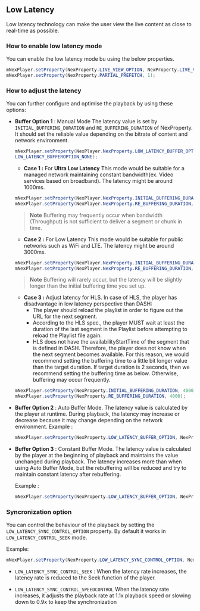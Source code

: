 
## Low Latency

Low latency technology can make the user view the live content as close to real-time as possible.

### How to enable low latency mode

You can enable the low latency mode bu using the below properties.

```java
mNexPlayer.setProperty(NexProperty.LIVE_VIEW_OPTION, NexProperty.LIVE_VIEW_LOW_LATENCY);
mNexPlayer.setProperty(NexProperty.PARTIAL_PREFETCH, 1);
```		       

### How to adjust the latency

You can further configure and optimise the playback by using these options:

- **Buffer Option 1** : Manual Mode The latency value is set by `INITIAL_BUFFERING_DURATION` and `RE_BUFFERING_DURATION` of NexProperty. It should set the reliable value depending on the bitrate of content and network environment.

	
	```java          
	mNexPlayer.setProperty(NexPlayer.NexProperty.LOW_LATENCY_BUFFER_OPTION, NexPlayer.NexProperty.
	LOW_LATENCY_BUFFEROPTION_NONE);
	```

	- **Case 1 :** For **Ultra Low Latency** This mode would be suitable for a managed network maintaining constant bandwidth(ex. Video services based on broadband). The latency might be around
1000ms. 

	```java    
	mNexPlayer.setProperty(NexPlayer.NexProperty.INITIAL_BUFFERING_DURATION, 500);
	mNexPlayer.setProperty(NexPlayer.NexProperty.RE_BUFFERING_DURATION, 500);
	```  
	
	> **Note** Buffering may frequently occur when bandwidth (Throughput) is not sufficient to deliver a
	segment or chunk in time.
	                  
         		
	- **Case 2 :** For Low Latency This mode would be suitable for public networks such as WiFi and LTE. The latency might be around 3000ms. 
	
	```java                
	mNexPlayer.setProperty(NexPlayer.NexProperty.INITIAL_BUFFERING_DURATION, 2000);
	mNexPlayer.setProperty(NexPlayer.NexProperty.RE_BUFFERING_DURATION, 2000);
	```    
         
	> **Note** Buffering will rarely occur, but the latency will be slightly longer than the initial buffering time you set up.
             
       
	- **Case 3 :** Adjust latency for HLS. In case of HLS, the player has disadvantage in low latency perspective than DASH:
		- The player should reload the playlist in order to figure out the URL for the next segment.
		- According to the HLS spec., the player MUST wait at least the duration of the last segment in the Playlist before attempting to reload the Playlist file again.
		- HLS does not have the availabilityStartTime of the segment that is defined in DASH. Therefore, the player does not know when the next segment becomes available. For this reason, we would recommend setting the buffering time to a little bit longer value than the target duration. If target duration is 2 seconds, then we recommend setting the buffering time as below. Otherwise, buffering may occur frequently.
	
	```java
	mNexPlayer.setProperty(NexProperty.INITIAL_BUFFERING_DURATION, 4000);
	mNexPlayer.setProperty(NexProperty.RE_BUFFERING_DURATION, 4000);
	```

- **Buffer Option 2** : Auto Buffer Mode. The latency value is calculated by the player at runtime. During playback, the latency may increase or decrease because it may change depending on the network environment. Example :

	```java
	mNexPlayer.setProperty(NexProperty.LOW_LATENCY_BUFFER_OPTION, NexProperty. LOW_LATENCY_BUFFEROPTION_AUTO_BUFFER);
	```

- **Buffer Option 3** : Constant Buffer Mode. The latency value is calculated by the player at the beginning of playback and maintains the value unchanged during playback. The latency increases more than when using Auto Buffer Mode, but the rebuffering will be reduced and try to maintain constant latency after rebuffering. 

	Example :

	```java
	mNexPlayer.setProperty(NexProperty.LOW_LATENCY_BUFFER_OPTION, NexProperty. LOW_LATENCY_BUFFEROPTION_CONST_BUFFER);
	```
	
### Syncronization option

You can control the behaviour of the playback by setting the `LOW_LATENCY_SYNC_CONTROL_OPTION` property. By default it works in `LOW_LATENCY_CONTROL_SEEK` mode.

Example:

```java
mNexPlayer.setProperty(NexProperty.LOW_LATENCY_SYNC_CONTROL_OPTION, NexProperty. LOW_LATENCY_SYNC_CONTROL_SEEK);
```

- `LOW_LATENCY_SYNC_CONTROL_SEEK` : When the latency rate increases, the latency rate is reduced to the Seek function of the player.

- `LOW_LATENCY_SYNC_CONTROL_SPEEDCONTROL` When the latency rate increases, it adjusts the playback rate at 1.1x playback speed or slowing down to 0.9x to keep the synchronization
	